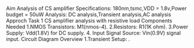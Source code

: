 Aim
  Analysis of CS amplifier
  Specifications: 180nm,tsmc,VDD = 1.8v,Power budget = 50uW
  Analysis: DC analysis,Transient analysis,AC analysis
Approch
Task 1
CS amplifier analysis with resistive load
Components Needed
  1.NMOS Transistors: M1(nmos-4).
  2.Resistors: R1(1K ohm).
  3.Power Supply: Vdd(1.8V) for DC supply.
  4. Input Signal Source: Vin(0.9V) signal input.
Circuit Diagram Overview
  1.Transient Setup:
     .
